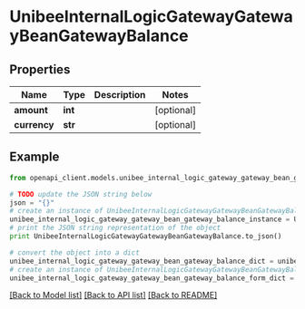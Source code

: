 # UnibeeInternalLogicGatewayGatewayBeanGatewayBalance


## Properties

Name | Type | Description | Notes
------------ | ------------- | ------------- | -------------
**amount** | **int** |  | [optional] 
**currency** | **str** |  | [optional] 

## Example

```python
from openapi_client.models.unibee_internal_logic_gateway_gateway_bean_gateway_balance import UnibeeInternalLogicGatewayGatewayBeanGatewayBalance

# TODO update the JSON string below
json = "{}"
# create an instance of UnibeeInternalLogicGatewayGatewayBeanGatewayBalance from a JSON string
unibee_internal_logic_gateway_gateway_bean_gateway_balance_instance = UnibeeInternalLogicGatewayGatewayBeanGatewayBalance.from_json(json)
# print the JSON string representation of the object
print UnibeeInternalLogicGatewayGatewayBeanGatewayBalance.to_json()

# convert the object into a dict
unibee_internal_logic_gateway_gateway_bean_gateway_balance_dict = unibee_internal_logic_gateway_gateway_bean_gateway_balance_instance.to_dict()
# create an instance of UnibeeInternalLogicGatewayGatewayBeanGatewayBalance from a dict
unibee_internal_logic_gateway_gateway_bean_gateway_balance_form_dict = unibee_internal_logic_gateway_gateway_bean_gateway_balance.from_dict(unibee_internal_logic_gateway_gateway_bean_gateway_balance_dict)
```
[[Back to Model list]](../README.md#documentation-for-models) [[Back to API list]](../README.md#documentation-for-api-endpoints) [[Back to README]](../README.md)


